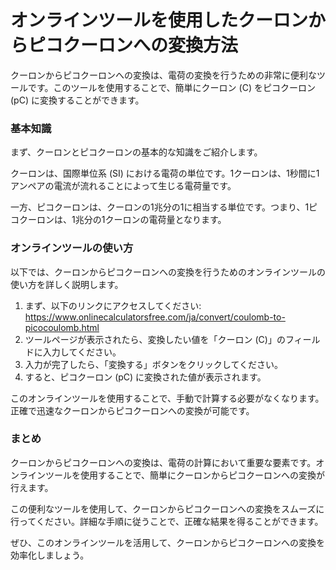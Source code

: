 オンラインツールを使用したクーロンからピコクーロンへの変換方法
===============================

クーロンからピコクーロンへの変換は、電荷の変換を行うための非常に便利なツールです。このツールを使用することで、簡単にクーロン (C) をピコクーロン (pC) に変換することができます。

### 基本知識

まず、クーロンとピコクーロンの基本的な知識をご紹介します。

クーロンは、国際単位系 (SI) における電荷の単位です。1クーロンは、1秒間に1アンペアの電流が流れることによって生じる電荷量です。

一方、ピコクーロンは、クーロンの1兆分の1に相当する単位です。つまり、1ピコクーロンは、1兆分の1クーロンの電荷量となります。

### オンラインツールの使い方

以下では、クーロンからピコクーロンへの変換を行うためのオンラインツールの使い方を詳しく説明します。

1. まず、以下のリンクにアクセスしてください: <https://www.onlinecalculatorsfree.com/ja/convert/coulomb-to-picocoulomb.html>
2. ツールページが表示されたら、変換したい値を「クーロン (C)」のフィールドに入力してください。
3. 入力が完了したら、「変換する」ボタンをクリックしてください。
4. すると、ピコクーロン (pC) に変換された値が表示されます。

このオンラインツールを使用することで、手動で計算する必要がなくなります。正確で迅速なクーロンからピコクーロンへの変換が可能です。

### まとめ

クーロンからピコクーロンへの変換は、電荷の計算において重要な要素です。オンラインツールを使用することで、簡単にクーロンからピコクーロンへの変換が行えます。

この便利なツールを使用して、クーロンからピコクーロンへの変換をスムーズに行ってください。詳細な手順に従うことで、正確な結果を得ることができます。

ぜひ、このオンラインツールを活用して、クーロンからピコクーロンへの変換を効率化しましょう。